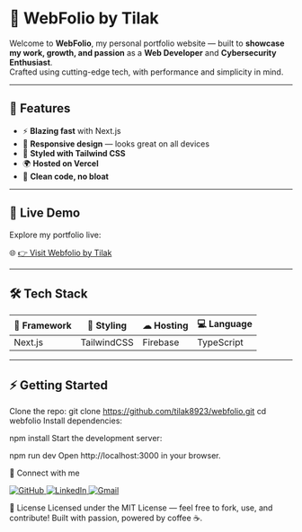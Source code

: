 # 💼 WebFolio by Tilak

Welcome to **WebFolio**, my personal portfolio website — built to **showcase my work, growth, and passion** as a **Web Developer** and **Cybersecurity Enthusiast**.  
Crafted using cutting-edge tech, with performance and simplicity in mind.


---

## 🚀 Features

- ⚡ **Blazing fast** with Next.js
- 📱 **Responsive design** — looks great on all devices
- 🎨 **Styled with Tailwind CSS**
- 🌍 **Hosted on Vercel**
- 🔐 **Clean code, no bloat**

---

## 🚀 Live Demo

Explore my portfolio live:

🌐 [👉 Visit Webfolio by Tilak](https://tilakfolio.vercel.app)

---

## 🛠 Tech Stack

| 🚀 Framework | 🎨 Styling | ☁ Hosting | 💻 Language |
|--------------|------------|-----------|------------|
| Next.js       | TailwindCSS | Firebase  | TypeScript |

---

## ⚡ Getting Started

Clone the repo:
git clone https://github.com/tilak8923/webfolio.git
cd webfolio
Install dependencies:


npm install
Start the development server:


npm run dev
Open http://localhost:3000 in your browser.

🤝 Connect with me
<p align="left"> <a href="https://github.com/tilak8923" target="_blank"> <img src="https://img.shields.io/badge/GitHub-181717?style=for-the-badge&logo=github&logoColor=white" alt="GitHub"> </a> <a href="https://www.linkedin.com/in/tilak-tiwari-33b84825a/" target="_blank"> <img src="https://img.shields.io/badge/LinkedIn-0A66C2?style=for-the-badge&logo=linkedin&logoColor=white" alt="LinkedIn"> </a> <a href="mailto:tilaktiwari789@gmail.com" target="_blank"> <img src="https://img.shields.io/badge/Gmail-D14836?style=for-the-badge&logo=gmail&logoColor=white" alt="Gmail"> </a> </p>
📄 License
Licensed under the MIT License — feel free to fork, use, and contribute!
Built with passion, powered by coffee ☕.